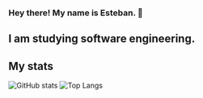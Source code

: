### Hey there! My name is Esteban. 👋

## I am studying software engineering.

## My stats
![GitHub stats](https://github-readme-stats.vercel.app/api?username=EstebanH10&show_icons=true&theme=dark)
![Top Langs](https://github-readme-stats.vercel.app/api/top-langs/?username=EstebanH10&show_icons=true&theme=dark)
